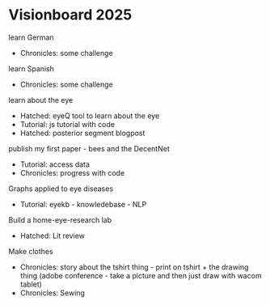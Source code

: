 # Visionboard 2025

learn German
- Chronicles: some challenge

learn Spanish
- Chronicles: some challenge

learn about the eye
- Hatched: eyeQ tool to learn about the eye
- Tutorial: js tutorial with code
- Hatched: posterior segment blogpost

publish my first paper - bees and the DecentNet
- Tutorial: access data
- Chronicles: progress with code

Graphs applied to eye diseases
- Tutorial: eyekb - knowledebase - NLP

Build a home-eye-research lab
- Hatched: Lit review

Make clothes
- Chronicles: story about the tshirt thing - print on tshirt + the drawing thing (adobe conference - take a picture and then just draw with wacom tablet)
- Chronicles: Sewing



